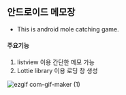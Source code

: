 ## 안드로이드 메모장
- This is android mole catching game.

#### 주요기능
1. listview 이용 간단한 메모 가능
2. Lottie library 이용 로딩 창 생성

![ezgif com-gif-maker (1)](https://user-images.githubusercontent.com/53509789/101608594-3e77e300-3a49-11eb-8fcd-28fdfb018bec.gif)

